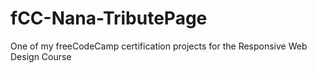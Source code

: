 # fCC-Nana-TributePage
One of my freeCodeCamp certification projects for the Responsive Web Design Course
